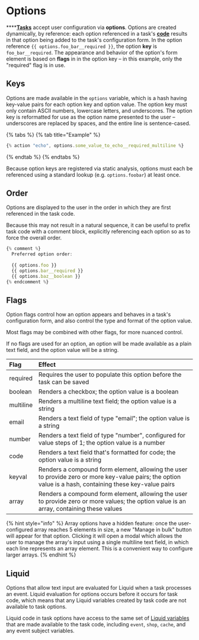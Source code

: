 # Options

\*\*\*\*[**Tasks**](./) accept user configuration via **options**. Options are created dynamically, by reference: each option referenced in a task's [**code**](code/) results in that option being added to the task's configuration form. In the option reference `{{ options.foo_bar__required }}`, the option **key** is `foo_bar__required`. The appearance and behavior of the option's form element is based on **flags** in in the option key – in this example, only the "required" flag is in use.

## Keys

Options are made available in the `options` variable, which is a hash having key-value pairs for each option key and option value. The option key must only contain ASCII numbers, lowercase letters, and underscores. The option key is reformatted for use as the option name presented to the user – underscores are replaced by spaces, and the entire line is sentence-cased.

{% tabs %}
{% tab title="Example" %}
```javascript
{% action "echo", options.some_value_to_echo__required_multiline %}
```
{% endtab %}
{% endtabs %}

Because option keys are registered via static analysis, options must each be referenced using a standard lookup \(e.g. `options.foobar`\) at least once.

## Order

Options are displayed to the user in the order in which they are first referenced in the task code.

Because this may not result in a natural sequence, it can be useful to prefix task code with a comment block, explicitly referencing each option so as to force the overall order.

```javascript
{% comment %}
  Preferred option order:
  
  {{ options.foo }}
  {{ options.bar__required }}
  {{ options.baz__boolean }}
{% endcomment %}
```

## Flags

Option flags control how an option appears and behaves in a task's configuration form, and also control the type and format of the option value.

Most flags may be combined with other flags, for more nuanced control.

If no flags are used for an option, an option will be made available as a plain text field, and the option value will be a string.

| Flag | Effect |
| :--- | :--- |
| required | Requires the user to populate this option before the task can be saved |
| boolean | Renders a checkbox; the option value is a boolean |
| multiline | Renders a multiline text field; the option value is a string |
| email | Renders a text field of type "email"; the option value is a string |
| number | Renders a text field of type "number", configured for value steps of 1; the option value is a number |
| code | Renders a text field that's formatted for code; the option value is a string |
| keyval | Renders a compound form element, allowing the user to provide zero or more key-value pairs; the option value is a hash, containing these key-value pairs |
| array | Renders a compound form element, allowing the user to provide zero or more values; the option value is an array, containing these values |

{% hint style="info" %}
Array options have a hidden feature: once the user-configured array reaches 5 elements in size, a new "Manage in bulk" button will appear for that option. Clicking it will open a modal which allows the user to manage the array's input using a single multiline text field, in which each line represents an array element. This is a convenient way to configure larger arrays.
{% endhint %}

## Liquid

Options that allow text input are evaluated for Liquid when a task processes an event. Liquid evaluation for options occurs before it occurs for task code, which means that any Liquid variables created by task code are not available to task options.

Liquid code in task options have access to the same set of [Liquid variables](code/environment-variables.md) that are made available to the task code, including `event`, `shop`, `cache`, and any event subject variables.

